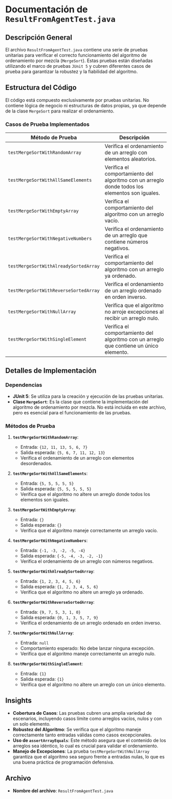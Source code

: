 # Documentación de `ResultFromAgentTest.java`

## Descripción General

El archivo `ResultFromAgentTest.java` contiene una serie de pruebas unitarias para verificar el correcto funcionamiento del algoritmo de ordenamiento por mezcla (`MergeSort`). Estas pruebas están diseñadas utilizando el marco de pruebas `JUnit 5` y cubren diferentes casos de prueba para garantizar la robustez y la fiabilidad del algoritmo.

## Estructura del Código

El código está compuesto exclusivamente por pruebas unitarias. No contiene lógica de negocio ni estructuras de datos propias, ya que depende de la clase `MergeSort` para realizar el ordenamiento.

### Casos de Prueba Implementados

| Método de Prueba                          | Descripción                                                                                     |
|-------------------------------------------|-------------------------------------------------------------------------------------------------|
| `testMergeSortWithRandomArray`            | Verifica el ordenamiento de un arreglo con elementos aleatorios.                               |
| `testMergeSortWithAllSameElements`        | Verifica el comportamiento del algoritmo con un arreglo donde todos los elementos son iguales. |
| `testMergeSortWithEmptyArray`             | Verifica el comportamiento del algoritmo con un arreglo vacío.                                 |
| `testMergeSortWithNegativeNumbers`        | Verifica el ordenamiento de un arreglo que contiene números negativos.                         |
| `testMergeSortWithAlreadySortedArray`     | Verifica el comportamiento del algoritmo con un arreglo ya ordenado.                          |
| `testMergeSortWithReverseSortedArray`     | Verifica el ordenamiento de un arreglo ordenado en orden inverso.                              |
| `testMergeSortWithNullArray`              | Verifica que el algoritmo no arroje excepciones al recibir un arreglo nulo.                   |
| `testMergeSortWithSingleElement`          | Verifica el comportamiento del algoritmo con un arreglo que contiene un único elemento.        |

## Detalles de Implementación

### Dependencias

- **JUnit 5**: Se utiliza para la creación y ejecución de las pruebas unitarias.
- **Clase `MergeSort`**: Es la clase que contiene la implementación del algoritmo de ordenamiento por mezcla. No está incluida en este archivo, pero es esencial para el funcionamiento de las pruebas.

### Métodos de Prueba

1. **`testMergeSortWithRandomArray`**:
   - Entrada: `{12, 11, 13, 5, 6, 7}`
   - Salida esperada: `{5, 6, 7, 11, 12, 13}`
   - Verifica el ordenamiento de un arreglo con elementos desordenados.

2. **`testMergeSortWithAllSameElements`**:
   - Entrada: `{5, 5, 5, 5, 5}`
   - Salida esperada: `{5, 5, 5, 5, 5}`
   - Verifica que el algoritmo no altere un arreglo donde todos los elementos son iguales.

3. **`testMergeSortWithEmptyArray`**:
   - Entrada: `{}`
   - Salida esperada: `{}`
   - Verifica que el algoritmo maneje correctamente un arreglo vacío.

4. **`testMergeSortWithNegativeNumbers`**:
   - Entrada: `{-1, -3, -2, -5, -4}`
   - Salida esperada: `{-5, -4, -3, -2, -1}`
   - Verifica el ordenamiento de un arreglo con números negativos.

5. **`testMergeSortWithAlreadySortedArray`**:
   - Entrada: `{1, 2, 3, 4, 5, 6}`
   - Salida esperada: `{1, 2, 3, 4, 5, 6}`
   - Verifica que el algoritmo no altere un arreglo ya ordenado.

6. **`testMergeSortWithReverseSortedArray`**:
   - Entrada: `{9, 7, 5, 3, 1, 0}`
   - Salida esperada: `{0, 1, 3, 5, 7, 9}`
   - Verifica el ordenamiento de un arreglo ordenado en orden inverso.

7. **`testMergeSortWithNullArray`**:
   - Entrada: `null`
   - Comportamiento esperado: No debe lanzar ninguna excepción.
   - Verifica que el algoritmo maneje correctamente un arreglo nulo.

8. **`testMergeSortWithSingleElement`**:
   - Entrada: `{1}`
   - Salida esperada: `{1}`
   - Verifica que el algoritmo no altere un arreglo con un único elemento.

## Insights

- **Cobertura de Casos**: Las pruebas cubren una amplia variedad de escenarios, incluyendo casos límite como arreglos vacíos, nulos y con un solo elemento.
- **Robustez del Algoritmo**: Se verifica que el algoritmo maneje correctamente tanto entradas válidas como casos excepcionales.
- **Uso de `assertArrayEquals`**: Este método asegura que el contenido de los arreglos sea idéntico, lo cual es crucial para validar el ordenamiento.
- **Manejo de Excepciones**: La prueba `testMergeSortWithNullArray` garantiza que el algoritmo sea seguro frente a entradas nulas, lo que es una buena práctica de programación defensiva.

## Archivo

- **Nombre del archivo**: `ResultFromAgentTest.java`
